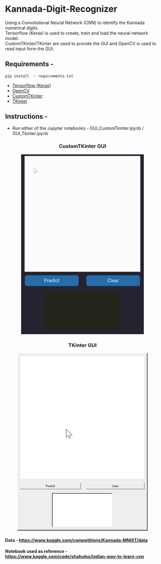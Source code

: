 # Kannada-Digit-Recognizer

Using a Convolutional Neural Network (CNN) to identify the Kannada numerical digits.</br>
Tensorflow (Keras) is used to create, train and load the neural network model.</br>
CustomTKinter/TKinter are used to provide the GUI and OpenCV is used to read input form the GUI.</br>

## Requirements -
```bash
pip install -r requirements.txt
```
* [Tensorflow (Keras)](https://www.tensorflow.org/install)
* [OpenCV](https://pypi.org/project/opencv-python/)
* [CustomTKinter](https://github.com/TomSchimansky/CustomTkinter)
* [TKinter](https://docs.python.org/3/library/tkinter.html)


## Instructions -
* Run either of the Jupyter notebooks - GUI_CustomTkinter.ipynb / GUI_Tkinter.ipynb 

<h3 align="center"> CustomTKinter GUI </h3>
<p align="center">
  <img src="https://github.com/ShettySach/Kannada-Digit-Recognizer/blob/main/img/CTK.gif">
</p>

<h3 align="center"> TKinter GUI </h3>
<p align="center">
  <img src="https://github.com/ShettySach/Kannada-Digit-Recognizer/blob/main/img/TK.gif">
</p>

#### Data - https://www.kaggle.com/competitions/Kannada-MNIST/data
#### Notebook used as reference - https://www.kaggle.com/code/shahules/indian-way-to-learn-cnn
